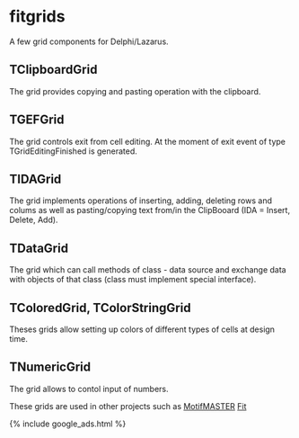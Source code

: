 # fitgrids
A few grid components for Delphi/Lazarus.

## TClipboardGrid
The grid provides copying and pasting operation with the clipboard.

## TGEFGrid
The grid controls exit from cell editing. At the moment of exit event of type TGridEditingFinished is generated.

## TIDAGrid
The grid implements operations of inserting, adding, deleting rows and colums as well as pasting/copying text from/in the ClipBooard (IDA = Insert, Delete, Add).

## TDataGrid
The grid which can call methods of class - data source and exchange data with objects of that class (class must implement special interface). 

## TColoredGrid, TColorStringGrid
Theses grids allow setting up colors of different types of cells at design time.

## TNumericGrid
The grid allows to contol input of numbers.

These grids are used in other projects such as
[MotifMASTER](http://motifmaster.sourceforge.net/)
[Fit](http://fiteasily.com/fit/downloads.html)

{% include google_ads.html %}
